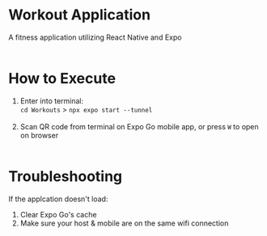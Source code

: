 # Workout Application
A fitness application utilizing React Native and Expo<br><br>

# How to Execute
1. Enter into terminal:<br>
```cd Workouts``` > ```npx expo start --tunnel```<br><br>
2. Scan QR code from terminal on Expo Go mobile app, or press ```W``` to open on browser<br><br>

# Troubleshooting 
If the applcation doesn't load:
1. Clear Expo Go's cache<br>
2. Make sure your host & mobile are on the same wifi connection